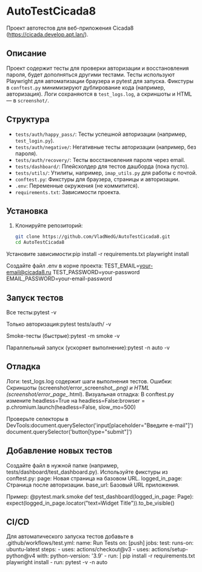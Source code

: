# AutoTestCicada8

Проект автотестов для веб-приложения Cicada8 (https://cicada.develop.apt.lan/).

## Описание
Проект содержит тесты для проверки авторизации и восстановления пароля, будет дополняться другими тестами.
Тесты используют Playwright для автоматизации браузера и pytest для запуска.
Фикстуры в `conftest.py` минимизируют дублирование кода (например, авторизация).
Логи сохраняются в `test_logs.log`, а скриншоты и HTML — в `screenshot/`.

## Структура
- `tests/auth/happy_pass/`: Тесты успешной авторизации (например, `test_login.py`).
- `tests/auth/negative/`: Негативные тесты авторизации (например, без пароля).
- `tests/auth/recovery/`: Тесты восстановления пароля через email.
- `tests/dashboard/`: Плейсхолдер для тестов дашборда (пока пусто).
- `tests/utils/`: Утилиты, например, `imap_utils.py` для работы с почтой.
- `conftest.py`: Фикстуры для браузера, страницы и авторизации.
- `.env`: Переменные окружения (не коммитится).
- `requirements.txt`: Зависимости проекта.

## Установка
1. Клонируйте репозиторий:
   ```bash
   git clone https://github.com/VladNedG/AutoTestCicada8.git
   cd AutoTestCicada8


Установите зависимости:pip install -r requirements.txt
playwright install


Создайте файл .env в корне проекта: TEST_EMAIL=your-email@cicada8.ru
TEST_PASSWORD=your-password
EMAIL_PASSWORD=your-email-password



## Запуск тестов

Все тесты:pytest -v


Только авторизация:pytest tests/auth/ -v


Smoke-тесты (быстрые):pytest -m smoke -v


Параллельный запуск (ускоряет выполнение):pytest -n auto -v



## Отладка

Логи: test_logs.log содержит шаги выполнения тестов.
Ошибки: Скриншоты (screenshot/error_screenshot_*.png) и HTML (screenshot/error_page_*.html).
Визуальная отладка: В conftest.py измените headless=True на headless=False:browser = p.chromium.launch(headless=False, slow_mo=500)


Проверьте селекторы в DevTools:document.querySelector('input[placeholder="Введите e-mail"]')
document.querySelector('button[type="submit"]')



## Добавление новых тестов

Создайте файл в нужной папке (например, tests/dashboard/test_dashboard.py).
Используйте фикстуры из conftest.py:
page: Новая страница на базовом URL.
logged_in_page: Страница после авторизации.
base_url: Базовый URL приложения.


Пример: @pytest.mark.smoke
def test_dashboard(logged_in_page: Page):
    expect(logged_in_page.locator("text=Widget Title")).to_be_visible()



## CI/CD
Для автоматического запуска тестов добавьте в .github/workflows/test.yml:
name: Run Tests
on: [push]
jobs:
  test:
    runs-on: ubuntu-latest
    steps:
      - uses: actions/checkout@v3
      - uses: actions/setup-python@v4
        with:
          python-version: '3.9'
      - run: |
          pip install -r requirements.txt
          playwright install
      - run: pytest -v -n auto